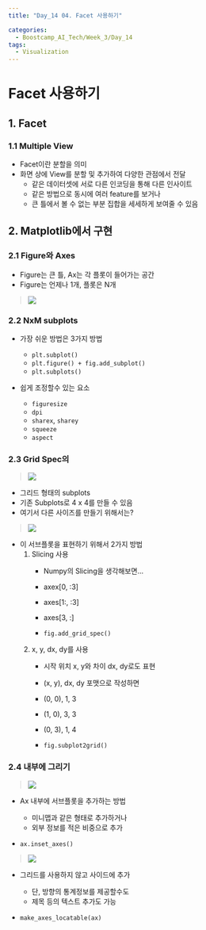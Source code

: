```yaml
---
title: "Day_14 04. Facet 사용하기"

categories:
  - Boostcamp_AI_Tech/Week_3/Day_14
tags:
  - Visualization
---
```


# Facet 사용하기

## 1. Facet

### 1.1 Multiple View

- Facet이란 분할을 의미
- 화면 상에 View를 분할 및 추가하여 다양한 관점에서 전달
  - 같은 데이터셋에 서로 다른 인코딩을 통해 다른 인사이트
  - 같은 방법으로 동시에 여러 feature를 보거나
  - 큰 틀에서 볼 수 없는 부분 집합을 세세하게 보여줄 수 있음

## 2. Matplotlib에서 구현

### 2.1 Figure와 Axes

- Figure는 큰 틀, Ax는 각 플롯이 들어가는 공간
- Figure는 언제나 1개, 플롯은 N개

> ![]({{site.url}}/assets/images/2021-08-20-13-11-00.png)

### 2.2 NxM subplots

- 가장 쉬운 방법은 3가지 방법
  - `plt.subplot()`
  - `plt.figure() + fig.add_subplot()`
  - `plt.subplots()`

- 쉽게 조정할수 있는 요소
  - `figuresize` 
  - `dpi`
  - `sharex`, `sharey`
  - `squeeze`
  - `aspect`

### 2.3 Grid Spec의 

> ![]({{site.url}}/assets/images/2021-08-20-13-13-31.png)

- 그리드 형태의 subplots
- 기존 Subplots로 4 x 4를 만들 수 있음
- 여기서 다른 사이즈를 만들기 위해서는?

> ![]({{site.url}}/assets/images/2021-08-20-13-14-04.png)

- 이 서브플롯을 표현하기 위해서 2가지 방법
  1. Slicing 사용
     - Numpy의 Slicing을 생각해보면...
     - axex[0, :3]
     - axes[1:, :3]
     - axes[3, :]

     - `fig.add_grid_spec()`
  2. x, y, dx, dy를 사용
     - 시작 위치 x, y와 차이 dx, dy로도 표현
     - (x, y), dx, dy 포맷으로 작성하면
     - (0, 0), 1, 3
     - (1, 0), 3, 3
     - (0, 3), 1, 4

     - `fig.subplot2grid()`


### 2.4 내부에 그리기

> ![]({{site.url}}/assets/images/2021-08-20-13-18-21.png)

- Ax 내부에 서브플롯을 추가하는 방법
  - 미니맵과 같은 형태로 추가하거나
  - 외부 정보를 적은 비중으로 추가

- `ax.inset_axes()`

> ![]({{site.url}}/assets/images/2021-08-20-13-18-31.png)

- 그리드를 사용하지 않고 사이드에 추가
  - 단, 방향의 통계정보를 제공할수도
  - 제목 등의 텍스트 추가도 가능

- `make_axes_locatable(ax)`





